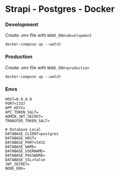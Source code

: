 # Strapi - Postgres - Docker

### Development

Create _.env_ file with `NODE_ENV=development`

```
docker-compose up --watch
```

### Production

Create _.env_ file with `NODE_ENV=production`

```
docker-compose up --watch

```

### Envs

```
HOST=0.0.0.0
PORT=1337
APP_KEYS=
API_TOKEN_SALT=
ADMIN_JWT_SECRET=
TRANSFER_TOKEN_SALT=

# Database Local
DATABASE_CLIENT=postgres
DATABASE_HOST=
DATABASE_PORT=5432
DATABASE_NAME=
DATABASE_USERNAME=
DATABASE_PASSWORD=
DATABASE_SSL=false
JWT_SECRET=
NODE_ENV=

```
